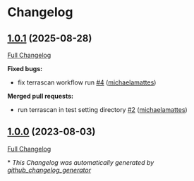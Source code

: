 # Changelog

## [1.0.1](https://github.com/telekom-mms/terraform-azuredevops-taskagent/tree/1.0.1) (2025-08-28)

[Full Changelog](https://github.com/telekom-mms/terraform-azuredevops-taskagent/compare/1.0.0...1.0.1)

**Fixed bugs:**

- fix terrascan workflow run [\#4](https://github.com/telekom-mms/terraform-azuredevops-taskagent/pull/4) ([michaelamattes](https://github.com/michaelamattes))

**Merged pull requests:**

- run terrascan in test setting directory [\#2](https://github.com/telekom-mms/terraform-azuredevops-taskagent/pull/2) ([michaelamattes](https://github.com/michaelamattes))

## [1.0.0](https://github.com/telekom-mms/terraform-azuredevops-taskagent/tree/1.0.0) (2023-08-03)

[Full Changelog](https://github.com/telekom-mms/terraform-azuredevops-taskagent/compare/48a97ec1fc044f9a4788b1c74a9d3f2a34bcfc98...1.0.0)



\* *This Changelog was automatically generated by [github_changelog_generator](https://github.com/github-changelog-generator/github-changelog-generator)*
